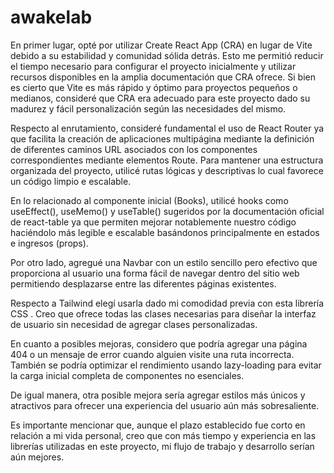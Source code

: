 # awakelab

En primer lugar, opté por utilizar Create React App (CRA) en lugar de Vite debido a su estabilidad y comunidad sólida detrás. Esto me permitió reducir el tiempo necesario para configurar el proyecto inicialmente y utilizar recursos disponibles en la amplia documentación que CRA ofrece. Si bien es cierto que Vite es más rápido y óptimo para proyectos pequeños o medianos, consideré que CRA era adecuado para este proyecto dado su madurez y fácil personalización según las necesidades del mismo.

Respecto al enrutamiento, consideré fundamental el uso de React Router ya que facilita la creación de aplicaciones multipágina mediante la definición de diferentes caminos URL asociados con los componentes correspondientes mediante elementos Route. Para mantener una estructura organizada del proyecto, utilicé rutas lógicas y descriptivas lo cual favorece un código limpio e escalable.

En lo relacionado al componente inicial (Books), utilicé hooks como useEffect(), useMemo() y useTable() sugeridos por la documentación oficial de react-table ya que permiten mejorar notablemente nuestro código haciéndolo más legible e escalable basándonos principalmente en estados e ingresos (props).

Por otro lado, agregué una Navbar con un estilo sencillo pero efectivo que proporciona al usuario una forma fácil de navegar dentro del sitio web permitiendo desplazarse entre las diferentes páginas existentes.

Respecto a Tailwind elegí usarla dado mi comodidad previa con esta librería CSS . Creo que ofrece todas las clases necesarias para diseñar la interfaz de usuario sin necesidad de agregar clases personalizadas.

En cuanto a posibles mejoras, considero que podría agregar una página 404 o un mensaje de error cuando alguien visite una ruta incorrecta. También se podría optimizar el rendimiento usando lazy-loading para evitar la carga inicial completa de componentes no esenciales. 

De igual manera, otra posible mejora sería agregar estilos más únicos y atractivos para ofrecer una experiencia del usuario aún más sobresaliente.

Es importante mencionar que, aunque el plazo establecido fue corto en relación a mi vida personal, creo que con más tiempo y experiencia en las librerías utilizadas en este proyecto, mi flujo de trabajo y desarrollo serían aún mejores.